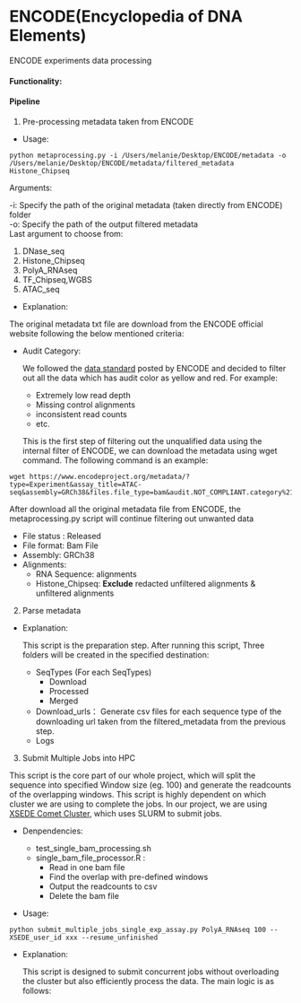 # ENCODE(Encyclopedia of DNA Elements)
ENCODE experiments data processing 
#### Functionality:


#### Pipeline
1. Pre-processing metadata taken from ENCODE
- Usage:
  
```
python metaprocessing.py -i /Users/melanie/Desktop/ENCODE/metadata -o /Users/melanie/Desktop/ENCODE/metadata/filtered_metadata Histone_Chipseq
```
 
 Arguments:  
  
  -i:  Specify the path of the original metadata (taken directly from ENCODE) folder\
  -o:  Specify the path of the output filtered metadata\
  Last argument to choose from:
  1. DNase_seq
  2. Histone_Chipseq
  3. PolyA_RNAseq
  4. TF_Chipseq,WGBS
  5. ATAC_seq
- Explanation:

The original metadata txt file are download from the ENCODE official website following the below mentioned criteria:

- Audit Category:

    We followed the [data standard](https://www.encodeproject.org/data-standards/audits/) posted by ENCODE and decided to filter out all the data which has audit color as yellow and red. For example:
    - Extremely low read depth
    - Missing control alignments
    - inconsistent read counts
    - etc.
    
    This is the first step of filtering out the unqualified data using the internal filter of ENCODE, we can download the metadata using wget command. The following command is an example:
 ```
wget https://www.encodeproject.org/metadata/?type=Experiment&assay_title=ATAC-seq&assembly=GRCh38&files.file_type=bam&audit.NOT_COMPLIANT.category%21=unreplicated+experiment
```
   After download all the original metadata file from ENCODE, the metaprocessing.py script will continue filtering out unwanted data

- File status : Released
- File format: Bam File
- Assembly: GRCh38
- Alignments:
  - RNA Sequence: alignments
  - Histone_Chipseq: **Exclude** redacted unfiltered alignments & unfiltered alignments
  

    

2. Parse metadata
- Explanation: 

    This script is the preparation step. After running this script, Three folders will be created in the specified destination:
    - SeqTypes (For each SeqTypes)
        - Download
        - Processed
        - Merged
    - Download_urls： Generate csv files for each sequence type of the downloading url taken from the filtered_metadata from the previous step.
    - Logs

3. Submit Multiple Jobs into HPC

This script is the core part of our whole project, which will split the sequence into specified Window size (eg. 100) and generate the readcounts of the overlapping windows. This script  is highly dependent on which cluster we are using to complete the jobs. In our project, we are using [XSEDE Comet Cluster](https://portal.xsede.org/sdsc-comet), which uses SLURM to submit jobs. 

- Denpendencies:

  - test_single_bam_processing.sh
  - single_bam_file_processor.R :
    - Read in one bam file
    - Find the overlap with pre-defined windows
    - Output the readcounts to csv
    - Delete the bam file
   
- Usage:
```
python submit_multiple_jobs_single_exp_assay.py PolyA_RNAseq 100 --XSEDE_user_id xxx --resume_unfinished 
```

- Explanation:

    This script is designed to submit concurrent jobs without overloading the cluster but also efficiently process the data.
The main logic is as follows:

    


    
    
 







